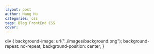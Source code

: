 ```yaml
---
layout: post
author: Hang Hu
categories: css
tags: Blog FrontEnd CSS 
cover: 
---
```

div {
    background-image: url("../images/background.png");
    background-repeat: no-repeat;
    background-position: center;
}
```
